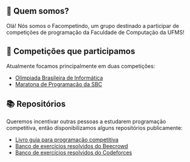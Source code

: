 ## 👥 Quem somos?

Olá! Nós somos o Facompetindo, um grupo destinado a participar de competições de programação da Faculdade de Computação da UFMS!

## 🧠 Competições que participamos

Atualmente focamos principalmente em duas competições:

- [Olímpiada Brasileira de Informática](https://olimpiada.ic.unicamp.br/)
- [Maratona de Programação da SBC](https://maratona.sbc.org.br/)

## 📚 Repositórios

Queremos incentivar outras pessoas a estudarem programação competitiva, então disponibilizamos alguns repositórios publicamente:

- [Livro guia para programação competitiva](https://github.com/Facompetindo/programacao-competitiva)
- [Banco de exercícios resolvidos do Beecrowd](https://github.com/Facompetindo/beecrowd)
- [Banco de exercícios resolvidos do Codeforces](https://github.com/Facompetindo/codeforces)
